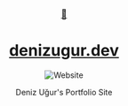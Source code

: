 <div align="center">
    <a href="https://denizugur.dev/">
        <h3>🌌</h3>
        <h1>denizugur.dev</h1>
    </a>

![Website](https://img.shields.io/website?down_color=lightgrey&down_message=offline&style=for-the-badge&up_color=lightgreen&up_message=online&url=https%3A%2F%2Fdenizugur.dev)

Deniz Uğur's Portfolio Site

</div>
